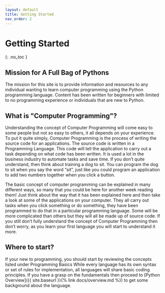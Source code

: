 ```yaml
---
layout: default
title: Getting Started
nav_order: 2
---
```


# Getting Started
{: .no_toc }

## Mission for A Full Bag of Pythons

The mission for this site is to provide information and resources to any individual wanting to learn computer programming using the Python programming language. Content has been written for beginners with limited to no programming experience or individuals that are new to Python.

## What is "Computer Programming"?

Understanding the concept of Computer Programming will come easy to some people but not so easy to others, it all depends on your experience. To put it quite simply, Computer Programming is the process of writing the source code for an applications. The source code is written in a Programming Language. This code will tell the application to carry out a task depending on what code has been written. It is used a lot in the business industry to automate tasks and save time. If you don’t quite understand, then think about training a dog to sit. You can program the dog to sit when you say the word “sit”, just like you could program an application to add two numbers together when you click a button.

The basic concept of computer programming can be explained in many different ways, so many that you could be here for another week reading them! Just think about the way that it has been explained here and then take a look at some of the applications on your computer. They all carry out tasks when you click something or do something, they have been programmed to do that in a particular programming language. Some will be more complicated than others but they will all be made up of source code. If you still don’t fully understand the concept of Computer Programming then don’t worry, as you learn your first language you will start to understand it more.

## Where to start?

If your new to programming, you should start by reviewing the concepts listed under Programming Basics While every language has its own syntax or set of rules for implementation, all languages will share basic coding principles. If you have a grasp on the fundamentals then proceed to [Python Overview]({{ site.baseurl }}{% link docs/overview.md %}) to get some background about the language.
